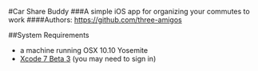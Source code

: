 #Car Share Buddy
###A simple iOS app for organizing your commutes to work
####Authors: https://github.com/three-amigos

##System Requirements
 - a machine running OSX 10.10 Yosemite
 - [Xcode 7 Beta 3](https://developer.apple.com/services-account/download?path=/Developer_Tools/Xcode_7_beta_3/Xcode_7_beta_3.dmg) (you may need to sign in)